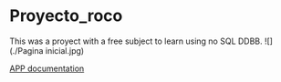 # Proyecto_roco


This was a proyect with a free subject to learn using no SQL DDBB.
![](./Pagina inicial.jpg)


[APP documentation](./Manual%20Creador%20de%20vias.pdf)



